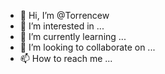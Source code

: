 - 👋 Hi, I’m @Torrencew
- 👀 I’m interested in ...
- 🌱 I’m currently learning ...
- 💞️ I’m looking to collaborate on ...
- 📫 How to reach me ...

<!---
Torrencew/Torrencew is a ✨ special ✨ repository because its `README.md` (this file) appears on your GitHub profile.
You can click the Preview link to take a look at your changes.
--->
